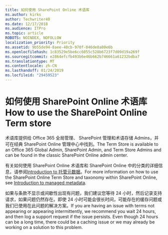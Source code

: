 ```yaml
---
title: 如何使用 SharePoint Online 术语库
ms.author: kirks
author: Techwriter40
ms.date: 12/17/2018
ms.audience: ITPro
ms.topic: article
ROBOTS: NOINDEX, NOFOLLOW
localization_priority: Priority
ms.assetid: 9b55de94-8aee-40cb-970f-046de0a80e6b
ms.openlocfilehash: 1c83529e5be6cc6055c528b6723f7d09d19a269f
ms.sourcegitcommit: e2864efcfb493b6e46b662b746661a61232bdba7
ms.translationtype: MT
ms.contentlocale: zh-CN
ms.lasthandoff: 01/24/2019
ms.locfileid: "29459523"
---
```

# <a name="how-to-use-the-sharepoint-online-term-store"></a><span data-ttu-id="0532e-102">如何使用 SharePoint Online 术语库</span><span class="sxs-lookup"><span data-stu-id="0532e-102">How to use the SharePoint Online Term store</span></span>

<span data-ttu-id="0532e-103">术语库提供给 Office 365 全局管理、 SharePoint 管理和术语存储 Admins，并可在经典 SharePoint Online 管理中心中找到。</span><span class="sxs-lookup"><span data-stu-id="0532e-103">The Term Store is available to an Office 365 Global Admin, SharePoint Admin, and Term Store Admins and can be found in the classic SharePoint Online admin center.</span></span> 
  
<span data-ttu-id="0532e-104">有关如何使用 SharePoint Online 术语库和 SharePoint Online 中的分类的详细信息，请参阅[Introduction to 托管元数据](https://go.microsoft.com/fwlink/?linkid=2044674&amp;clcid=0x409)。</span><span class="sxs-lookup"><span data-stu-id="0532e-104">For more information on how to use the SharePoint Online Term Store and taxonomy within SharePoint Online, see [Introduction to managed metadata](https://go.microsoft.com/fwlink/?linkid=2044674&amp;clcid=0x409).</span></span>
  
<span data-ttu-id="0532e-p101">如果与条款不显示或间歇性出现有问题，我们建议您等待 24 小时，然后记录支持请求，如果问题仍然存在。即使 24 小时可能会很长时间，可能存在的缓存问题或我们已使用在此问题的解决方案。</span><span class="sxs-lookup"><span data-stu-id="0532e-p101">If you are having an issue with terms not appearing or appearing intermittently, we recommend you wait 24 hours, and then log a support request if the issue persists. Even though 24 hours can be a long time, there could be a caching issue or we may already be working on a solution to this problem.</span></span>
  

